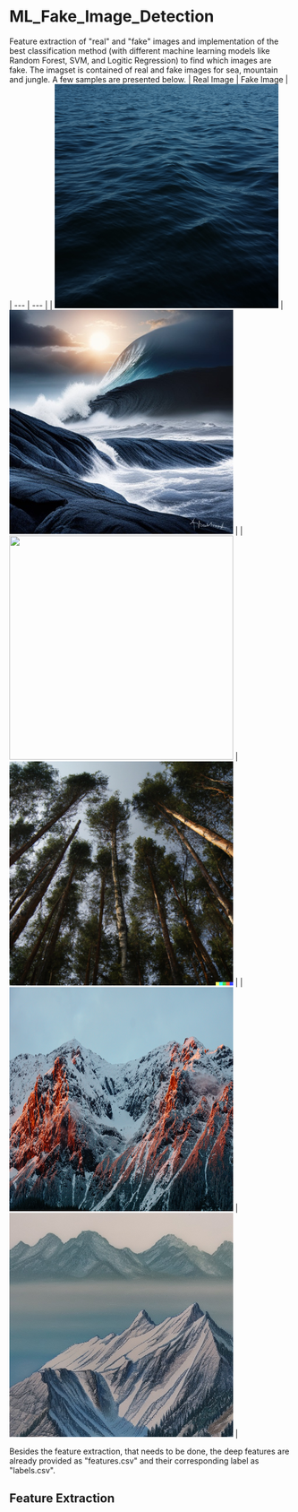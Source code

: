# ML_Fake_Image_Detection

Feature extraction of "real" and "fake" images and implementation of the best classification method (with different machine learning models like Random Forest, SVM, and Logitic Regression) to find which images are fake.
The imagset is contained of real and fake images for sea, mountain and jungle. A few samples are presented below.
| Real Image | Fake Image |
| --- | --- |
| <img src="/real/810199456_real_none_sea_4.jpg" width="400" height="400"> | <img src="/fake/810199456_fake_stable_sea_2.jpg" width="400" height="400"> |
| <img src="/real/810199456_real_none_jungle_8.jpg" width="400" height="400"> | <img src="/fake/810199456_fake_dalle_jungle_2.jpg" width="400" height="400"> |
| <img src="/real/810199456_real_none_mountain_2.jpg" width="400" height="400"> | <img src="/fake/810199456_fake_stable_mountain_5.jpg" width="400" height="400"> |

Besides the feature extraction, that needs to be done, the deep features are already provided as "features.csv" and their corresponding label as "labels.csv".
## Feature Extraction
